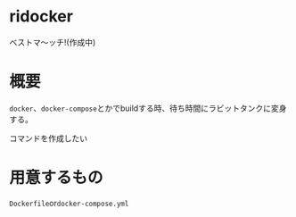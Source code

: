 # ridocker
ベストマ〜ッチ!(作成中)

# 概要
`docker`、`docker-compose`とかでbuildする時、待ち時間にラビットタンクに変身する。

コマンドを作成したい

# 用意するもの
`Dockerfile`or`docker-compose.yml`
